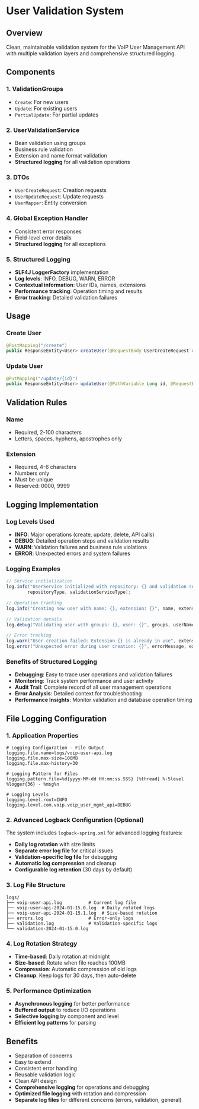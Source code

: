 # User Validation System

## Overview
Clean, maintainable validation system for the VoIP User Management API with multiple validation layers and comprehensive structured logging.

## Components

### 1. ValidationGroups
- `Create`: For new users
- `Update`: For existing users  
- `PartialUpdate`: For partial updates

### 2. UserValidationService
- Bean validation using groups
- Business rule validation
- Extension and name format validation
- **Structured logging** for all validation operations

### 3. DTOs
- `UserCreateRequest`: Creation requests
- `UserUpdateRequest`: Update requests
- `UserMapper`: Entity conversion

### 4. Global Exception Handler
- Consistent error responses
- Field-level error details
- **Structured logging** for all exceptions

### 5. Structured Logging
- **SLF4J LoggerFactory** implementation
- **Log levels**: INFO, DEBUG, WARN, ERROR
- **Contextual information**: User IDs, names, extensions
- **Performance tracking**: Operation timing and results
- **Error tracking**: Detailed validation failures

## Usage

### Create User
```java
@PostMapping("/create")
public ResponseEntity<User> createUser(@RequestBody UserCreateRequest request)
```

### Update User  
```java
@PutMapping("/update/{id}")
public ResponseEntity<User> updateUser(@PathVariable Long id, @RequestBody UserUpdateRequest request)
```

## Validation Rules

### Name
- Required, 2-100 characters
- Letters, spaces, hyphens, apostrophes only

### Extension
- Required, 4-6 characters
- Numbers only
- Must be unique
- Reserved: 0000, 9999

## Logging Implementation

### Log Levels Used
- **INFO**: Major operations (create, update, delete, API calls)
- **DEBUG**: Detailed operation steps and validation results
- **WARN**: Validation failures and business rule violations
- **ERROR**: Unexpected errors and system failures

### Logging Examples
```java
// Service initialization
log.info("UserService initialized with repository: {} and validation service: {}", 
        repositoryType, validationServiceType);

// Operation tracking
log.info("Creating new user with name: {}, extension: {}", name, extension);

// Validation details
log.debug("Validating user with groups: {}, user: {}", groups, userName);

// Error tracking
log.warn("User creation failed: Extension {} is already in use", extension);
log.error("Unexpected error during user creation: {}", errorMessage, exception);
```

### Benefits of Structured Logging
- **Debugging**: Easy to trace user operations and validation failures
- **Monitoring**: Track system performance and user activity
- **Audit Trail**: Complete record of all user management operations
- **Error Analysis**: Detailed context for troubleshooting
- **Performance Insights**: Monitor validation and database operation timing

## File Logging Configuration

### 1. Application Properties
```properties
# Logging Configuration - File Output
logging.file.name=logs/voip-user-api.log
logging.file.max-size=100MB
logging.file.max-history=30

# Logging Pattern for Files
logging.pattern.file=%d{yyyy-MM-dd HH:mm:ss.SSS} [%thread] %-5level %logger{36} - %msg%n

# Logging Levels
logging.level.root=INFO
logging.level.com.voip.voip_user_mgmt_api=DEBUG
```

### 2. Advanced Logback Configuration (Optional)
The system includes `logback-spring.xml` for advanced logging features:

- **Daily log rotation** with size limits
- **Separate error log file** for critical issues
- **Validation-specific log file** for debugging
- **Automatic log compression** and cleanup
- **Configurable log retention** (30 days by default)

### 3. Log File Structure
```
logs/
├── voip-user-api.log          # Current log file
├── voip-user-api-2024-01-15.0.log  # Daily rotated logs
├── voip-user-api-2024-01-15.1.log  # Size-based rotation
├── errors.log                 # Error-only logs
├── validation.log             # Validation-specific logs
└── validation-2024-01-15.0.log
```

### 4. Log Rotation Strategy
- **Time-based**: Daily rotation at midnight
- **Size-based**: Rotate when file reaches 100MB
- **Compression**: Automatic compression of old logs
- **Cleanup**: Keep logs for 30 days, then auto-delete

### 5. Performance Optimization
- **Asynchronous logging** for better performance
- **Buffered output** to reduce I/O operations
- **Selective logging** by component and level
- **Efficient log patterns** for parsing

## Benefits
- Separation of concerns
- Easy to extend
- Consistent error handling
- Reusable validation logic
- Clean API design
- **Comprehensive logging** for operations and debugging
- **Optimized file logging** with rotation and compression
- **Separate log files** for different concerns (errors, validation, general)
